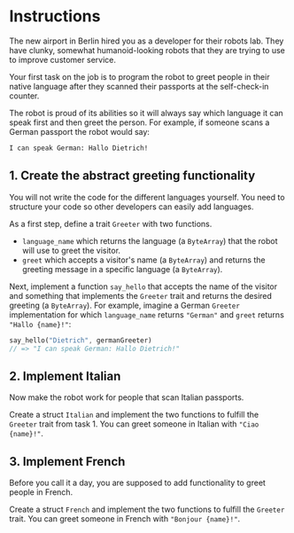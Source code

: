 # Instructions

The new airport in Berlin hired you as a developer for their robots lab.
They have clunky, somewhat humanoid-looking robots that they are trying to use to improve customer service.

Your first task on the job is to program the robot to greet people in their native language after they scanned their passports at the self-check-in counter.

The robot is proud of its abilities so it will always say which language it can speak first and then greet the person.
For example, if someone scans a German passport the robot would say:

```txt
I can speak German: Hallo Dietrich!
```

## 1. Create the abstract greeting functionality

You will not write the code for the different languages yourself.
You need to structure your code so other developers can easily add languages.

As a first step, define a trait `Greeter` with two functions.

- `language_name` which returns the language (a `ByteArray`) that the robot will use to greet the visitor.
- `greet` which accepts a visitor's name (a `ByteArray`) and returns the greeting message in a specific language (a `ByteArray`).

Next, implement a function `say_hello` that accepts the name of the visitor and something that implements the `Greeter` trait and returns the desired greeting (a `ByteArray`).
For example, imagine a German `Greeter` implementation for which `language_name` returns `"German"` and `greet` returns `"Hallo {name}!"`:

```rust
say_hello("Dietrich", germanGreeter)
// => "I can speak German: Hallo Dietrich!"
```

## 2. Implement Italian

Now make the robot work for people that scan Italian passports.

Create a struct `Italian` and implement the two functions to fulfill the `Greeter` trait from task 1.
You can greet someone in Italian with `"Ciao {name}!"`.

## 3. Implement French

Before you call it a day, you are supposed to add functionality to greet people in French.

Create a struct `French` and implement the two functions to fulfill the `Greeter` trait.
You can greet someone in French with `"Bonjour {name}!"`.
